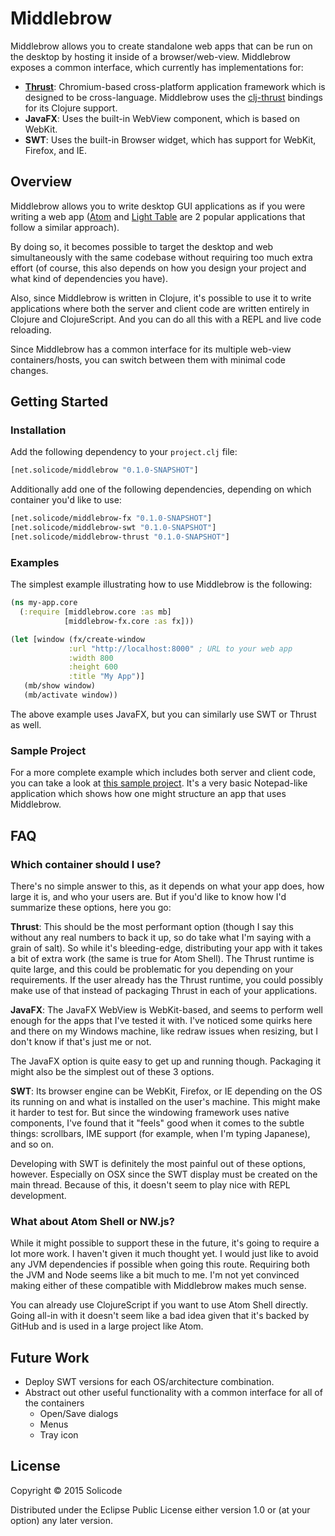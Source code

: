 Middlebrow
==========

Middlebrow allows you to create standalone web apps that can be run on the desktop by hosting it inside of a browser/web-view. Middlebrow exposes a common interface, which currently has implementations for:

-	**[Thrust](https://github.com/breach/thrust)**: Chromium-based cross-platform application framework which is designed to be cross-language. Middlebrow uses the [clj-thrust](https://github.com/solicode/clj-thrust) bindings for its Clojure support.
-	**JavaFX**: Uses the built-in WebView component, which is based on WebKit.
-	**SWT**: Uses the built-in Browser widget, which has support for WebKit, Firefox, and IE.

Overview
--------

Middlebrow allows you to write desktop GUI applications as if you were writing a web app ([Atom](https://github.com/atom/atom) and [Light Table](https://github.com/LightTable/LightTable) are 2 popular applications that follow a similar approach).

By doing so, it becomes possible to target the desktop and web simultaneously with the same codebase without requiring too much extra effort (of course, this also depends on how you design your project and what kind of dependencies you have).

Also, since Middlebrow is written in Clojure, it's possible to use it to write applications where both the server and client code are written entirely in Clojure and ClojureScript. And you can do all this with a REPL and live code reloading.

Since Middlebrow has a common interface for its multiple web-view containers/hosts, you can switch between them with minimal code changes.

Getting Started
---------------

### Installation

Add the following dependency to your `project.clj` file:

```clojure
[net.solicode/middlebrow "0.1.0-SNAPSHOT"]
```

Additionally add one of the following dependencies, depending on which container you'd like to use:

```clojure
[net.solicode/middlebrow-fx "0.1.0-SNAPSHOT"]
[net.solicode/middlebrow-swt "0.1.0-SNAPSHOT"]
[net.solicode/middlebrow-thrust "0.1.0-SNAPSHOT"]
```

### Examples

The simplest example illustrating how to use Middlebrow is the following:

```clojure
(ns my-app.core
  (:require [middlebrow.core :as mb]
            [middlebrow-fx.core :as fx]))

(let [window (fx/create-window
			 :url "http://localhost:8000" ; URL to your web app
			 :width 800
			 :height 600
			 :title "My App")]
   (mb/show window)
   (mb/activate window))
```

The above example uses JavaFX, but you can similarly use SWT or Thrust as well.

### Sample Project

For a more complete example which includes both server and client code, you can take a look at [this sample project](https://github.com/solicode/middlebrow-example-notepad). It's a very basic Notepad-like application which shows how one might structure an app that uses Middlebrow.

FAQ
---

### Which container should I use?

There's no simple answer to this, as it depends on what your app does, how large it is, and who your users are. But if you'd like to know how I'd summarize these options, here you go:

**Thrust**: This should be the most performant option (though I say this without any real numbers to back it up, so do take what I'm saying with a grain of salt). So while it's bleeding-edge, distributing your app with it takes a bit of extra work (the same is true for Atom Shell). The Thrust runtime is quite large, and this could be problematic for you depending on your requirements. If the user already has the Thrust runtime, you could possibly make use of that instead of packaging Thrust in each of your applications.

**JavaFX**: The JavaFX WebView is WebKit-based, and seems to perform well enough for the apps that I've tested it with. I've noticed some quirks here and there on my Windows machine, like redraw issues when resizing, but I don't know if that's just me or not.

The JavaFX option is quite easy to get up and running though. Packaging it might also be the simplest out of these 3 options.

**SWT**: Its browser engine can be WebKit, Firefox, or IE depending on the OS its running on and what is installed on the user's machine. This might make it harder to test for. But since the windowing framework uses native components, I've found that it "feels" good when it comes to the subtle things: scrollbars, IME support (for example, when I'm typing Japanese), and so on.

Developing with SWT is definitely the most painful out of these options, however. Especially on OSX since the SWT display must be created on the main thread. Because of this, it doesn't seem to play nice with REPL development.

### What about Atom Shell or NW.js?

While it might possible to support these in the future, it's going to require a lot more work. I haven't given it much thought yet. I would just like to avoid any JVM dependencies if possible when going this route. Requiring both the JVM and Node seems like a bit much to me. I'm not yet convinced making either of these compatible with Middlebrow makes much sense.

You can already use ClojureScript if you want to use Atom Shell directly. Going all-in with it doesn't seem like a bad idea given that it's backed by GitHub and is used in a large project like Atom.

Future Work
-----------

-	Deploy SWT versions for each OS/architecture combination.
-	Abstract out other useful functionality with a common interface for all of the containers
	-	Open/Save dialogs
	-	Menus
	-	Tray icon

License
-------

Copyright © 2015 Solicode

Distributed under the Eclipse Public License either version 1.0 or (at your option) any later version.

